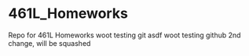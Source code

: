 # 461L_Homeworks
Repo for 461L Homeworks
woot testing git
asdf
woot testing github
2nd change, will be squashed
